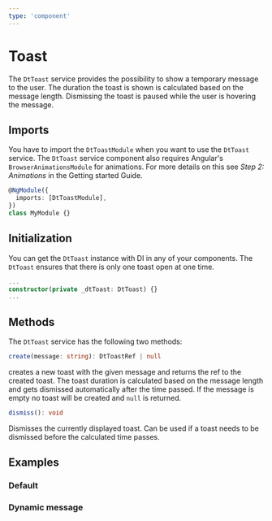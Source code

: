 ```yaml
---
type: 'component'
---
```


# Toast

The `DtToast` service provides the possibility to show a temporary message to the user. The duration the toast is shown is calculated based on the message length. Dismissing the toast is paused while the user is hovering the message.

## Imports

You have to import the `DtToastModule` when you want to use the `DtToast` service.
The `DtToast` service component also requires Angular's `BrowserAnimationsModule` for animations. For more details on this see _Step 2: Animations_ in the Getting started Guide.

```typescript
@NgModule({
  imports: [DtToastModule],
})
class MyModule {}
```

## Initialization

You can get the `DtToast` instance with DI in any of your components. The `DtToast` ensures that there is only one toast open at one time.

```typescript
...
constructor(private _dtToast: DtToast) {}
...
```

## Methods

The `DtToast` service has the following two methods:

```typescript
create(message: string): DtToastRef | null
```

creates a new toast with the given message and returns the ref to the created toast. The toast duration is calculated based on the message length and gets dismissed automatically after the time passed. If the message is empty no toast will be created and `null` is returned.

```typescript
dismiss(): void
```

Dismisses the currently displayed toast. Can be used if a toast needs to be dismissed before the calculated time passes.

## Examples

### Default

<docs-source-example example="ToastDefaultExample"></docs-source-example>

### Dynamic message

<docs-source-example example="ToastDynamicMsgExample"></docs-source-example>

